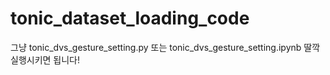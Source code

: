 # tonic_dataset_loading_code
 
그냥
tonic_dvs_gesture_setting.py 또는
tonic_dvs_gesture_setting.ipynb 딸깍 실행시키면 됩니다!

